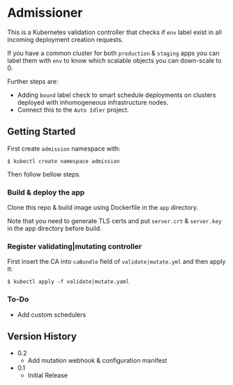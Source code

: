 # Admissioner

This is a Kubernetes validation controller that checks if `env` label exist in all incoming deployment creation requests.

If you have a common cluster for both `production` & `staging` apps you can label them with `env` to know which scalable objects you can down-scale to 0.

Further steps are:

* Adding `bound` label check to smart schedule deployments on clusters deployed with inhomogeneous infrastructure nodes.
* Connect this to the `Auto Idler` project.

## Getting Started

First create `admission` namespace with:
```
$ kubectl create namespace admission
```
Then follow bellow steps.

### Build & deploy the app

Clone this repo & build image using Dockerfile in the `app` directory.

Note that you need to generate TLS certs and put `server.crt` & `server.key` in the app directory before build.

### Register validating|mutating controller

First insert the CA into `caBundle` field of `validate|mutate.yml` and then apply it:
```
$ kubectl apply -f validate|mutate.yaml
```

### To-Do

* Add custom schedulers

## Version History

* 0.2
    * Add mutation webhook & configuration manifest
* 0.1
    * Initial Release